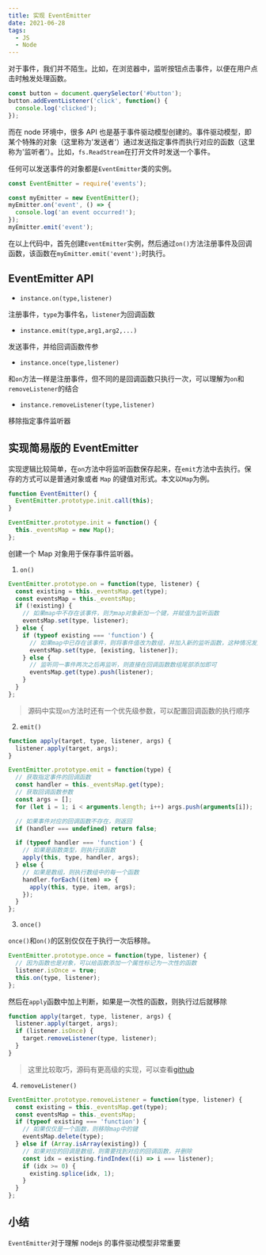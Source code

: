 ```yaml
---
title: 实现 EventEmitter
date: 2021-06-28
tags:
  - JS
  - Node
---
```


对于事件，我们并不陌生。比如，在浏览器中，监听按钮点击事件，以便在用户点击时触发处理函数。

```js
const button = document.querySelector('#button');
button.addEventListener('click', function() {
  console.log('clicked');
});
```

而在 node 环境中，很多 API 也是基于事件驱动模型创建的。事件驱动模型，即某个特殊的对象（这里称为'发送者'）通过发送指定事件而执行对应的函数（这里称为'监听者'）。比如，`fs.ReadStream`在打开文件时发送一个事件。

任何可以发送事件的对象都是`EventEmitter`类的实例。

```js
const EventEmitter = require('events');

const myEmitter = new EventEmitter();
myEmitter.on('event', () => {
  console.log('an event occurred!');
});
myEmitter.emit('event');
```

在以上代码中，首先创建`EventEmitter`实例，然后通过`on()`方法注册事件及回调函数，该函数在`myEmitter.emit('event');`时执行。

## EventEmitter API

- `instance.on(type,listener)`

注册事件，`type`为事件名，`listener`为回调函数

- `instance.emit(type,arg1,arg2,...)`

发送事件，并给回调函数传参

- `instance.once(type,listener)`

和`on`方法一样是注册事件，但不同的是回调函数只执行一次，可以理解为`on`和`removeListener`的结合

- `instance.removeListener(type,listener)`

移除指定事件监听器

## 实现简易版的 EventEmitter

实现逻辑比较简单，在`on`方法中将监听函数保存起来，在`emit`方法中去执行。保存的方式可以是普通对象或者 `Map` 的键值对形式。本文以`Map`为例。

```js
function EventEmitter() {
  EventEmitter.prototype.init.call(this);
}

EventEmitter.prototype.init = function() {
  this._eventsMap = new Map();
};
```

创建一个 Map 对象用于保存事件监听器。

1. `on()`

```js
EventEmitter.prototype.on = function(type, listener) {
  const existing = this._eventsMap.get(type);
  const eventsMap = this._eventsMap;
  if (!existing) {
    // 如果map中不存在该事件，则为map对象新加一个键，并赋值为监听函数
    eventsMap.set(type, listener);
  } else {
    if (typeof existing === 'function') {
      // 如果map中已存在该事件，则将事件值改为数组，并加入新的监听函数，这种情况发生在第二次监听同一事件
      eventsMap.set(type, [existing, listener]);
    } else {
      // 监听同一事件两次之后再监听，则直接在回调函数数组尾部添加即可
      eventsMap.get(type).push(listener);
    }
  }
};
```

> 源码中实现`on`方法时还有一个优先级参数，可以配置回调函数的执行顺序

2. `emit()`

```js
function apply(target, type, listener, args) {
  listener.apply(target, args);
}

EventEmitter.prototype.emit = function(type) {
  // 获取指定事件的回调函数
  const handler = this._eventsMap.get(type);
  // 获取回调函数参数
  const args = [];
  for (let i = 1; i < arguments.length; i++) args.push(arguments[i]);

  // 如果事件对应的回调函数不存在，则返回
  if (handler === undefined) return false;

  if (typeof handler === 'function') {
    // 如果是函数类型，则执行该函数
    apply(this, type, handler, args);
  } else {
    // 如果是数组，则执行数组中的每一个函数
    handler.forEach((item) => {
      apply(this, type, item, args);
    });
  }
};
```

3. `once()`

`once()`和`on()`的区别仅仅在于执行一次后移除。

```js
EventEmitter.prototype.once = function(type, listener) {
  // 因为函数也是对象，可以给函数添加一个属性标记为一次性的函数
  listener.isOnce = true;
  this.on(type, listener);
};
```

然后在`apply`函数中加上判断，如果是一次性的函数，则执行过后就移除

```js
function apply(target, type, listener, args) {
  listener.apply(target, args);
  if (listener.isOnce) {
    target.removeListener(type, listener);
  }
}
```

> 这里比较取巧，源码有更高级的实现，可以查看[github](https://github.com/browserify/events)

4. `removeListener()`

```js
EventEmitter.prototype.removeListener = function(type, listener) {
  const existing = this._eventsMap.get(type);
  const eventsMap = this._eventsMap;
  if (typeof existing === 'function') {
    // 如果仅仅是一个函数，则移除map中的键
    eventsMap.delete(type);
  } else if (Array.isArray(existing)) {
    // 如果对应的回调是数组，则需要找到对应的回调函数，并删除
    const idx = existing.findIndex((i) => i === listener);
    if (idx >= 0) {
      existing.splice(idx, 1);
    }
  }
};
```

## 小结

`EventEmitter`对于理解 nodejs 的事件驱动模型非常重要
